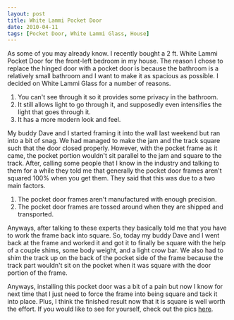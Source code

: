```yaml
---
layout: post
title: White Lammi Pocket Door
date: 2010-04-11
tags: [Pocket Door, White Lammi Glass, House]
---
```

As some of you may already know. I recently bought a 2 ft. White Lammi Pocket
Door for the front-left bedroom in my house. The reason I chose to replace the
hinged door with a pocket door is because the bathroom is a relatively small
bathroom and I want to make it as spacious as possible. I decided on White
Lammi Glass for a number of reasons.

1. You can't see through it so it provides some privacy in the bathroom.
2. It still allows light to go through it, and supposedly even intensifies the light that goes through it.
3. It has a more modern look and feel.

My buddy Dave and I started framing it into the wall last weekend but ran into
a bit of snag. We had managed to make the jam and the track square such that
the door closed properly. However, with the pocket frame as it came, the pocket
portion wouldn't sit parallel to the jam and square to the track. After,
calling some people that I know in the industry and talking to them for a while
they told me that generally the pocket door frames aren't squared 100% when you
get them. They said that this was due to a two main factors.

1. The pocket door frames aren't manufactured with enough precision.
2. The pocket door frames are tossed around when they are shipped and transported.

Anyways, after talking to these experts they basically told me that you have to
work the frame back into square. So, today my buddy Dave and I went back at the
frame and worked it and got it to finally be square with the help of a couple
shims, some body weight, and a light crow bar. We also had to shim the track up
on the back of the pocket side of the frame because the track part wouldn't sit
on the pocket when it was square with the door portion of the frame.

Anyways, installing this pocket door was a bit of a pain but now I know for
next time that I just need to force the frame into being square and tack it
into place. Plus, I think the finished result now that it is square is well
worth the effort. If you would like to see for yourself, check out the pics
[here](http://www.facebook.com/media/set/?set=a.535699227600.2048925.30901409&type=3&l=46b03e486a).
